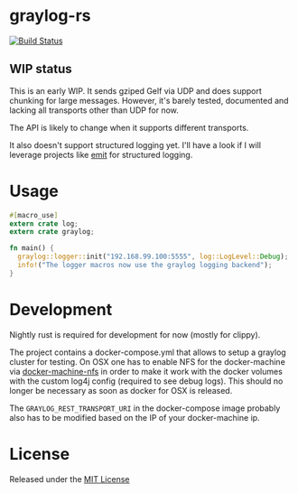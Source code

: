# graylog-rs

[![Build Status](https://travis-ci.org/paukul/graylog-rs.svg?branch=master)](https://travis-ci.org/paukul/graylog-rs)

## WIP status

This is an early WIP. It sends gziped Gelf via UDP and does support chunking for large messages.
However, it's barely tested, documented and lacking all transports other than UDP for now.

The API is likely to change when it supports different transports.

It also doesn't support structured logging yet. I'll have a look if I will leverage projects like
[emit](https://github.com/emit-rs/emit) for structured logging.

# Usage

```rust
#[macro_use]
extern crate log;
extern crate graylog;

fn main() {
  graylog::logger::init("192.168.99.100:5555", log::LogLevel::Debug);
  info!("The logger macros now use the graylog logging backend");
}
```

# Development

Nightly rust is required for development for now (mostly for clippy).

The project contains a docker-compose.yml that allows to setup a graylog cluster for testing.
On OSX one has to enable NFS for the docker-machine via [docker-machine-nfs](https://github.com/adlogix/docker-machine-nfs) in order to make it work with the docker volumes with
the custom log4j config (required to see debug logs). This should no longer be necessary as soon as docker for OSX is released.

The `GRAYLOG_REST_TRANSPORT_URI` in the docker-compose image probably also has to be modified based on the IP of your docker-machine ip.

# License

Released under the [MIT License](http://choosealicense.com/licenses/mit/)
